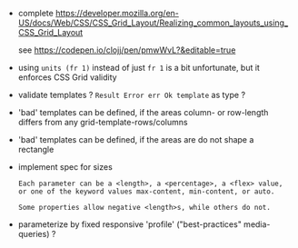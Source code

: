 - complete https://developer.mozilla.org/en-US/docs/Web/CSS/CSS_Grid_Layout/Realizing_common_layouts_using_CSS_Grid_Layout

    see https://codepen.io/clojj/pen/pmwWvL?&editable=true

- using `units (fr 1)` instead of just `fr 1` is a bit unfortunate, but it enforces CSS Grid validity

- validate templates ? `Result Error err Ok template` as type ?

- 'bad' templates can be defined, if the areas column- or row-length differs from any grid-template-rows/columns 

- 'bad' templates can be defined, if the areas are do not shape a rectangle

- implement spec for sizes

    `Each parameter can be a <length>, a <percentage>, a <flex> value, or one of the keyword values max-content, min-content, or auto.`

    `Some properties allow negative <length>s, while others do not.`

- parameterize by fixed responsive 'profile' ("best-practices" media-queries) ?

